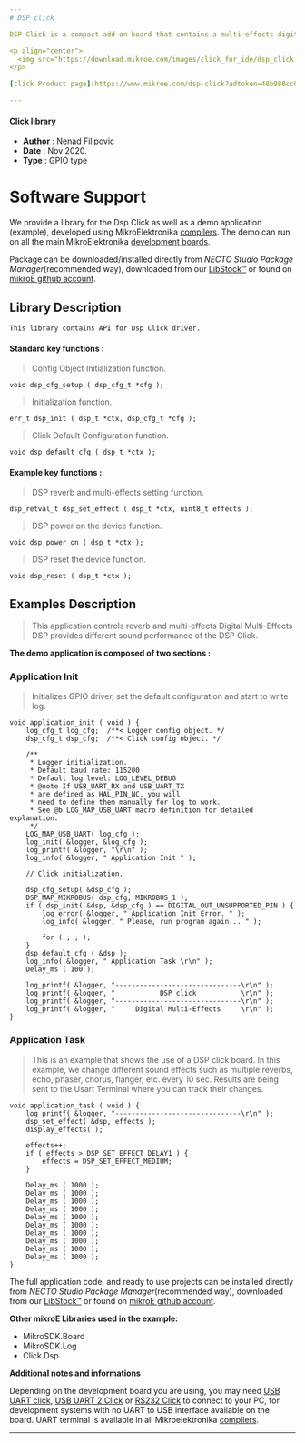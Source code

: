 ```yaml
---
# DSP click

DSP Click is a compact add-on board that contains a multi-effects digital signal processor. This board features the V1000, a complete multi-effects audio DSP with ultra-high quality audio performance in a rapid ‘time-to-market’ solution from Coolaudio. The V1000 includes its integrated RAM with 16 built-in multi-effects and reverb controlled via I/O pins or I2C interface. Combined with a low-cost A/D-D/A codec like the V4220, this Click board™ provides an ultra-low cost FX solution.

<p align="center">
  <img src="https://download.mikroe.com/images/click_for_ide/dsp_click.png" height=300px>
</p>

[click Product page](https://www.mikroe.com/dsp-click?adtoken=48b980cc0840208867ff3317ac2fc531db4a1dd7&ad=mikromanage&id_employee=33)

---
```



#### Click library

- **Author**        : Nenad Filipovic
- **Date**          : Nov 2020.
- **Type**          : GPIO type


# Software Support

We provide a library for the Dsp Click
as well as a demo application (example), developed using MikroElektronika
[compilers](https://www.mikroe.com/necto-studio).
The demo can run on all the main MikroElektronika [development boards](https://www.mikroe.com/development-boards).

Package can be downloaded/installed directly from *NECTO Studio Package Manager*(recommended way), downloaded from our [LibStock&trade;](https://libstock.mikroe.com) or found on [mikroE github account](https://github.com/MikroElektronika/mikrosdk_click_v2/tree/master/clicks).

## Library Description

```
This library contains API for Dsp Click driver.
```

#### Standard key functions :

> Config Object Initialization function.
```
void dsp_cfg_setup ( dsp_cfg_t *cfg );
```

> Initialization function.
```
err_t dsp_init ( dsp_t *ctx, dsp_cfg_t *cfg );
```

> Click Default Configuration function.
```
void dsp_default_cfg ( dsp_t *ctx );
```

#### Example key functions :

> DSP reverb and multi-effects setting function.
```
dsp_retval_t dsp_set_effect ( dsp_t *ctx, uint8_t effects );
```

> DSP power on the device function.
```
void dsp_power_on ( dsp_t *ctx );
```

> DSP reset the device function.
```
void dsp_reset ( dsp_t *ctx );
```

## Examples Description

> This application controls reverb and multi-effects Digital Multi-Effects DSP 
> provides different sound performance of the DSP Click.

**The demo application is composed of two sections :**

### Application Init

> Initializes GPIO driver, set the default configuration and start to write log.

```
void application_init ( void ) {
    log_cfg_t log_cfg;  /**< Logger config object. */
    dsp_cfg_t dsp_cfg;  /**< Click config object. */

    /** 
     * Logger initialization.
     * Default baud rate: 115200
     * Default log level: LOG_LEVEL_DEBUG
     * @note If USB_UART_RX and USB_UART_TX 
     * are defined as HAL_PIN_NC, you will 
     * need to define them manually for log to work. 
     * See @b LOG_MAP_USB_UART macro definition for detailed explanation.
     */
    LOG_MAP_USB_UART( log_cfg );
    log_init( &logger, &log_cfg );
    log_printf( &logger, "\r\n" );
    log_info( &logger, " Application Init " );

    // Click initialization.

    dsp_cfg_setup( &dsp_cfg );
    DSP_MAP_MIKROBUS( dsp_cfg, MIKROBUS_1 );
    if ( dsp_init( &dsp, &dsp_cfg ) == DIGITAL_OUT_UNSUPPORTED_PIN ) {
        log_error( &logger, " Application Init Error. " );
        log_info( &logger, " Please, run program again... " );

        for ( ; ; );
    }
    dsp_default_cfg ( &dsp );   
    log_info( &logger, " Application Task \r\n" );
    Delay_ms ( 100 );
    
    log_printf( &logger, "-------------------------------\r\n" );
    log_printf( &logger, "           DSP click           \r\n" );
    log_printf( &logger, "-------------------------------\r\n" );
    log_printf( &logger, "     Digital Multi-Effects     \r\n" );
}
```

### Application Task

> This is an example that shows the use of a DSP click board.
> In this example, we change different sound effects
> such as multiple reverbs, echo, phaser, chorus, flanger, etc. every 10 sec.
> Results are being sent to the Usart Terminal where you can track their changes.

```
void application_task ( void ) {
    log_printf( &logger, "-------------------------------\r\n" );
    dsp_set_effect( &dsp, effects );
    display_effects( );
    
    effects++;
    if ( effects > DSP_SET_EFFECT_DELAY1 ) {
        effects = DSP_SET_EFFECT_MEDIUM;
    }

    Delay_ms ( 1000 );
    Delay_ms ( 1000 );
    Delay_ms ( 1000 );
    Delay_ms ( 1000 );
    Delay_ms ( 1000 );
    Delay_ms ( 1000 );
    Delay_ms ( 1000 );
    Delay_ms ( 1000 );
    Delay_ms ( 1000 );
    Delay_ms ( 1000 );  
}
```

The full application code, and ready to use projects can be installed directly from *NECTO Studio Package Manager*(recommended way), downloaded from our [LibStock&trade;](https://libstock.mikroe.com) or found on [mikroE github account](https://github.com/MikroElektronika/mikrosdk_click_v2/tree/master/clicks).

**Other mikroE Libraries used in the example:**

- MikroSDK.Board
- MikroSDK.Log
- Click.Dsp

**Additional notes and informations**

Depending on the development board you are using, you may need
[USB UART click](https://www.mikroe.com/usb-uart-click),
[USB UART 2 Click](https://www.mikroe.com/usb-uart-2-click) or
[RS232 Click](https://www.mikroe.com/rs232-click) to connect to your PC, for
development systems with no UART to USB interface available on the board. UART
terminal is available in all Mikroelektronika
[compilers](https://shop.mikroe.com/compilers).

---
